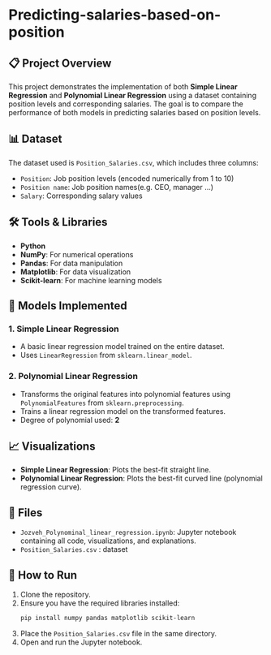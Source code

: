 # Predicting-salaries-based-on-position

## 📋 Project Overview
This project demonstrates the implementation of both **Simple Linear Regression** and **Polynomial Linear Regression** using a dataset containing position levels and corresponding salaries. The goal is to compare the performance of both models in predicting salaries based on position levels.

## 📊 Dataset
The dataset used is `Position_Salaries.csv`, which includes three columns:
- `Position`: Job position levels (encoded numerically from 1 to 10)
- `Position name`: Job position names(e.g. CEO, manager ...)
- `Salary`: Corresponding salary values

## 🛠️ Tools & Libraries
- **Python**
- **NumPy**: For numerical operations
- **Pandas**: For data manipulation
- **Matplotlib**: For data visualization
- **Scikit-learn**: For machine learning models

## 🔧 Models Implemented
### 1. Simple Linear Regression
- A basic linear regression model trained on the entire dataset.
- Uses `LinearRegression` from `sklearn.linear_model`.

### 2. Polynomial Linear Regression
- Transforms the original features into polynomial features using `PolynomialFeatures` from `sklearn.preprocessing`.
- Trains a linear regression model on the transformed features.
- Degree of polynomial used: **2**

## 📈 Visualizations
- **Simple Linear Regression**: Plots the best-fit straight line.
- **Polynomial Linear Regression**: Plots the best-fit curved line (polynomial regression curve).

## 📁 Files
- `Jozveh_Polynominal_linear_regression.ipynb`: Jupyter notebook containing all code, visualizations, and explanations.
- `Position_Salaries.csv` : dataset

## 🚀 How to Run
1. Clone the repository.
2. Ensure you have the required libraries installed:
   ```bash
   pip install numpy pandas matplotlib scikit-learn
   ```
3. Place the `Position_Salaries.csv` file in the same directory.
4. Open and run the Jupyter notebook.


